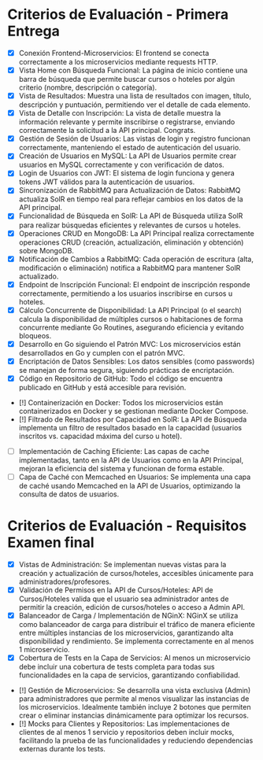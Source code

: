 # Criterios de Evaluación - Primera Entrega

- [x] Conexión Frontend-Microservicios: El frontend se conecta correctamente a los microservicios mediante requests HTTP.
- [x] Vista Home con Búsqueda Funcional: La página de inicio contiene una barra de búsqueda que permite buscar cursos o hoteles por algún criterio (nombre, descripción o categoría).
- [x] Vista de Resultados: Muestra una lista de resultados con imagen, título, descripción y puntuación, permitiendo ver el detalle de cada elemento.
- [x] Vista de Detalle con Inscripción: La vista de detalle muestra la información relevante y permite inscribirse o registrarse, enviando correctamente la solicitud a la API principal. Congrats.
- [x] Gestión de Sesión de Usuarios: Las vistas de login y registro funcionan correctamente, manteniendo el estado de autenticación del usuario.
- [x] Creación de Usuarios en MySQL: La API de Usuarios permite crear usuarios en MySQL correctamente y con verificación de datos.
- [x] Login de Usuarios con JWT: El sistema de login funciona y genera tokens JWT válidos para la autenticación de usuarios.
- [x] Sincronización de RabbitMQ para Actualización de Datos: RabbitMQ actualiza SolR en tiempo real para reflejar cambios en los datos de la API principal.
- [x] Funcionalidad de Búsqueda en SolR: La API de Búsqueda utiliza SolR para realizar búsquedas eficientes y relevantes de cursos u hoteles.
- [x] Operaciones CRUD en MongoDB: La API Principal realiza correctamente operaciones CRUD (creación, actualización, eliminación y obtención) sobre MongoDB.
- [x] Notificación de Cambios a RabbitMQ: Cada operación de escritura (alta, modificación o eliminación) notifica a RabbitMQ para mantener SolR actualizado.
- [x] Endpoint de Inscripción Funcional: El endpoint de inscripción responde correctamente, permitiendo a los usuarios inscribirse en cursos u hoteles.
- [x] Cálculo Concurrente de Disponibilidad: La API Principal (o el search) calcula la disponibilidad de múltiples cursos o habitaciones de forma concurrente mediante Go Routines, asegurando eficiencia y evitando bloqueos.
- [x] Desarrollo en Go siguiendo el Patrón MVC: Los microservicios están desarrollados en Go y cumplen con el patrón MVC.
- [x] Encriptación de Datos Sensibles: Los datos sensibles (como passwords) se manejan de forma segura, siguiendo prácticas de encriptación.
- [x] Código en Repositorio de GitHub: Todo el código se encuentra publicado en GitHub y está accesible para revisión.
- [!] Containerización en Docker: Todos los microservicios están containerizados en Docker y se gestionan mediante Docker Compose.
- [!] Filtrado de Resultados por Capacidad en SolR: La API de Búsqueda implementa un filtro de resultados basado en la capacidad (usuarios inscritos vs. capacidad máxima del curso u hotel).
- [ ] Implementación de Caching Eficiente: Las capas de cache implementadas, tanto en la API de Usuarios como en la API Principal, mejoran la eficiencia del sistema y funcionan de forma estable.
- [ ] Capa de Caché con Memcached en Usuarios: Se implementa una capa de caché usando Memcached en la API de Usuarios, optimizando la consulta de datos de usuarios.

# Criterios de Evaluación - Requisitos Examen final

- [x] Vistas de Administración: Se implementan nuevas vistas para la creación y actualización de cursos/hoteles, accesibles únicamente para administradores/profesores.
- [x] Validación de Permisos en la API de Cursos/Hoteles: API de Cursos/Hoteles valida que el usuario sea administrador antes de permitir la creación, edición de cursos/hoteles o acceso a Admin API.
- [x] Balanceador de Carga / Implementación de NGinX: NGinX se utiliza como balanceador de carga para distribuir el tráfico de manera eficiente entre múltiples instancias de los microservicios, garantizando alta disponibilidad y rendimiento. Se implementa correctamente en al menos 1 microservicio.
- [x] Cobertura de Tests en la Capa de Servicios: Al menos un microservicio debe incluir una cobertura de tests completa para todas sus funcionalidades en la capa de servicios, garantizando confiabilidad.
- [!] Gestión de Microservicios: Se desarrolla una vista exclusiva (Admin) para administradores que permite al menos visualizar las instancias de los microservicios. Idealmente también incluye 2 botones que permiten crear o eliminar instancias dinámicamente para optimizar los recursos.
- [!] Mocks para Clientes y Repositorios: Las implementaciones de clientes de al menos 1 servicio y repositorios deben incluir mocks, facilitando la prueba de las funcionalidades y reduciendo dependencias externas durante los tests.
